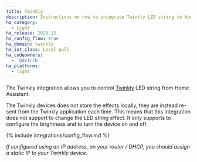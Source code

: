 ```yaml
---
title: Twinkly
description: Instructions on how to integrate Twinkly LED string to Home Assistant.
ha_category:
  - Light
ha_release: 2020.12
ha_config_flow: true
ha_domain: twinkly
ha_iot_class: Local pull
ha_codeowners:
  - '@dr1rrb'
ha_platforms:
  - light
---
```


The Twinkly integration allows you to control [Twinkly](https://twinkly.com/) LED string from Home Assistant.

The Twinkly devices does not store the effects locally, they are instead re-sent from the Twinkly application each time.
This means that this integration does not support to change the LED string effect.
It only supports to configure the brightness and to turn the device on and off.

{% include integrations/config_flow.md %}

_If configured using an IP address, on your router / DHCP, you should assign a static IP to your Twinkly device._
